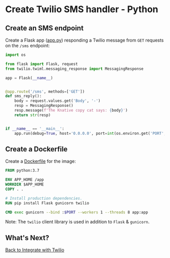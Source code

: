 # Create Twilio SMS handler - Python

## Create an SMS endpoint

Create a Flask app ([app.py](../serving/twilio/python/app.py)) responding a Twilio message from `GET` requests on the `/sms` endpoint:

```python
import os

from flask import Flask, request
from twilio.twiml.messaging_response import MessagingResponse

app = Flask(__name__)


@app.route('/sms', methods=['GET'])
def sms_reply():
    body = request.values.get('Body', '-')
    resp = MessagingResponse()
    resp.message(f'The Knative copy cat says: {body}')
    return str(resp)


if __name__ == '__main__':
    app.run(debug=True, host='0.0.0.0', port=int(os.environ.get('PORT', 8080)))
```

## Create a Dockerfile

Create a [Dockerfile](../serving/twilio/python/Dockerfile) for the image:

```dockerfile
FROM python:3.7

ENV APP_HOME /app
WORKDIR $APP_HOME
COPY . .

# Install production dependencies.
RUN pip install Flask gunicorn twilio

CMD exec gunicorn --bind :$PORT --workers 1 --threads 8 app:app
```

Note: The `twilio` client library is used in addition to `Flask` & `gunicorn`.

## What's Next?

[Back to Integrate with Twilio](06-twiliointegration.md)
